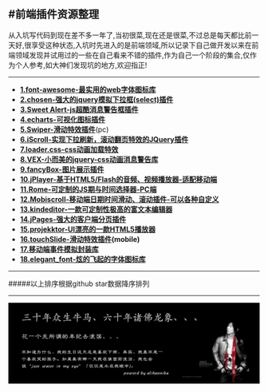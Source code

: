 #前端插件资源整理
---

从入坑写代码到现在差不多一年了,当初很菜,现在还是很菜,不过总是每天都比前一天好,很享受这种状态,入坑时先进入的是前端领域,所以记录下自己做开发以来在前端领域发现并试用过的一些在自己看来不错的插件,作为自己一个阶段的集合,仅作为个人参考,如大神们发现坑的地方,欢迎指正!

---
* **[1.font-awesome-最实用的web字体图标库](https://astronautweb.co/snippet/font-awesome/)**
* **[2.chosen-强大的jquery模拟下拉框(select)插件](http://www.vaikan.com/docs/Chosen/Chosen.htm)**
* **[3.Sweet Alert-js超酷消息警告框插件](http://www.dglives.com/demo/sweetalert-master/example/)**
* **[4.echarts-可视化图标插件](http://echarts.baidu.com/echarts2/)**
* **[5.Swiper-滑动特效插件](http://www.swiper.com.cn/)**(pc)
* **[6.iScroll-实现下拉刷新，滚动翻页特效的JQuery插件](http://iscrolljs.com/)**
* **[7.loader.css-css动画加载特效](https://connoratherton.com/loaders)**
* **[8.VEX-小而美的jquery-css动画消息警告库](http://github.hubspot.com/vex/docs/welcome/)**
* **[9.fancyBox-图片展示插件](http://fancyapps.com/fancybox/)**
* **[10.jPlayer-基于HTML5/Flash的音频、视频播放器-适配移动端](http://www.jplayer.cn/)**
* **[11.Rome-可定制的JS期与时间选择器-PC端](http://bevacqua.github.io/rome/)**
* **[12.Mobiscroll-移动端日期时间滑动、滚动插件-可以各种自定义](http://demo.mobiscroll.com/)**
* **[13.kindeditor-一款可定制性极高的富文本编辑器](https://kindeditor.codeplex.com/)**
* **[14.jPages-强大的客户端分页插件](http://www.jq22.com/yanshi283)**
* **[15.projekktor-UI漂亮的一款HTML5播放器](http://www.projekktor.com/)**
* **[16.touchSlide-滑动特效插件](http://www.superslide2.com/)(mobile)**
* **[17.移动端事件模拟封装库](https://github.com/chenmnkken/monoevent)**
* **[18.elegant_font-炫的飞起的字体图标库](http://www.elegantthemes.com/blog/resources/elegant-icon-font/)**

---

#####以上排序根据github star数据降序排列

---

![](mydddd.png)


 
